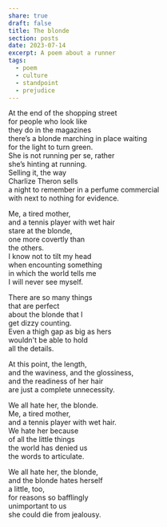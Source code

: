 ```yaml
---
share: true
draft: false
title: The blonde
section: posts
date: 2023-07-14
excerpt: A poem about a runner
tags:
  - poem
  - culture
  - standpoint
  - prejudice
---
```


At the end of the shopping street  
for people who look like  
they do in the magazines  
there’s a blonde marching in place waiting  
for the light to turn green.  
She is not running per se, rather  
she’s hinting at running.  
Selling it, the way  
Charlize Theron sells  
a night to remember in a perfume commercial  
with next to nothing for evidence.  

Me, a tired mother,  
and a tennis player with wet hair  
stare at the blonde,  
one more covertly than  
the others.  
I know not to tilt my head  
when encounting something  
in which the world tells me  
I will never see myself.

There are so many things  
that are perfect  
about the blonde that I  
get dizzy counting.  
Even a thigh gap as big as hers  
wouldn't be able to hold  
all the details.

At this point, the length,  
and the waviness, and the glossiness,  
and the readiness of her hair  
are just a complete unnecessity.  

We all hate her, the blonde.  
Me, a tired mother,  
and a tennis player with wet hair.  
We hate her because  
of all the little things  
the world has denied us  
the words to articulate.  

We all hate her, the blonde,  
and the blonde hates herself  
a little, too,  
for reasons so bafflingly  
unimportant to us  
she could die from jealousy.